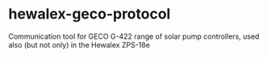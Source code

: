 # hewalex-geco-protocol
Communication tool for GECO G-422 range of solar pump controllers, used also (but not only) in the Hewalex ZPS-18e 
